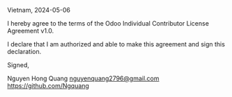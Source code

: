 Vietnam, 2024-05-06

I hereby agree to the terms of the Odoo Individual Contributor License
Agreement v1.0.

I declare that I am authorized and able to make this agreement and sign this
declaration.

Signed,

Nguyen Hong Quang nguyenquang2796@gmail.com https://github.com/Ngquang
